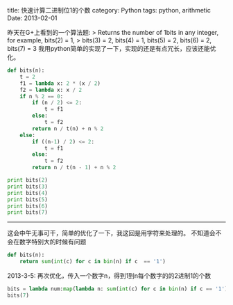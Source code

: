 title: 快速计算二进制位1的个数
category: Python
tags: python, arithmetic
Date: 2013-02-01

昨天在G+上看到的一个算法题: > Returns the number of 1bits in any integer, for example, bits(2) = 1, > bits(3) = 2, bits(4) = 1, bits(5) = 2, bits(6) = 2, bits(7) = 3 我用python简单的实现了一下，实现的还是有点冗长，应该还能优化。

```python
def bits(n):
    t = 2
    f1 = lambda x: 2 * (x / 2)
    f2 = lambda x: x / 2
    if n % 2 == 0:
        if (n / 2) <= 2:
            t = f1
        else:
            t = f2
        return n / t(n) + n % 2
    else:
        if ((n-1) / 2) <= 2:
            t = f1
        else:
            t = f2
        return n / t(n - 1) + n % 2

print bits(2)
print bits(3)
print bits(4)
print bits(5)
print bits(6)
print bits(7)
```

------------

这会中午无事可干，简单的优化了一下，我这回是用字符来处理的。 不知道会不会在数字特别大的时候有问题

```python
def bits(n):
    return sum(int(c) for c in bin(n) if c  == '1')
```

2013-3-5: 再次优化，传入一个数字n，得到1到n每个数字的的2进制1的个数

```python
bits = lambda num:map(lambda n: sum(int(c) for c in bin(n) if c == '1'), [n for n in range(1, num)])
bits(7)
```
